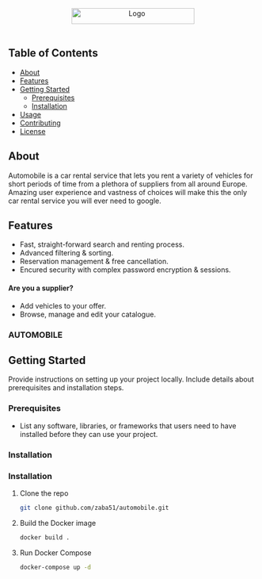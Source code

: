 <div align="center">
  <a href="https://github.com/MPT-B/GiroDelGusto">
    <img src="https://github.com/zaba51/automobile/assets/101710079/03811f4b-8abd-42e7-b941-615e3740e6d7" alt="Logo" width="248" height="32">
  </a>
</div>
<br />

## Table of Contents

- [About](#about)
- [Features](#features)
- [Getting Started](#getting-started)
  - [Prerequisites](#prerequisites)
  - [Installation](#installation)
- [Usage](#usage)
- [Contributing](#contributing)
- [License](#license)

## About

Automobile is a car rental service that lets you rent a variety of vehicles for short periods of time from a plethora of suppliers from all around Europe. Amazing user experience and vastness of choices will make this the only car rental service you will ever need to google.

## Features

- Fast, straight-forward search and renting process.
- Advanced filtering & sorting.
- Reservation management & free cancellation.
- Encured security with complex password encryption & sessions.

#### Are you a supplier?
- Add vehicles to your offer.
- Browse, manage and edit your catalogue. 

### AUTOMOBILE



## Getting Started

Provide instructions on setting up your project locally. Include details about prerequisites and installation steps.

### Prerequisites

- List any software, libraries, or frameworks that users need to have installed before they can use your project.

### Installation


### Installation

1. Clone the repo
   ```sh
   git clone github.com/zaba51/automobile.git
   ```
2. Build the Docker image
   ```sh
   docker build .
   ```
3. Run Docker Compose
   ```sh
   docker-compose up -d
   ```
